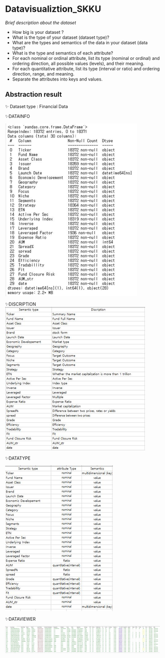 # Datavisualiztion_SKKU

_Brief description about the dataset_

- How big is your dataset ?
- What is the type of your dataset (dataset type)? 
- What are the types and semantics of the data in your dataset (data type)?
- What is the type and semantics of each attribute?
- For each nominal or ordinal attribute, list its type (nominal or ordinal) and ordering direction, all possible values (levels), and their meaning.
- For each quantitative attribute, list its type (interval or ratio) and ordering direction, range, and meaning.
- Separate the attributes into keys and values.


## Abstraction result
✨ Dataset type : Financial Data

✨DATAINFO


![DATAINFO](./datasets/datainfo.JPG)


✨DISCRIPTION
![DATADISCRIPTION](./datasets/Discription.JPG)


✨DATATYPE


![DATATYPE](./datasets/AttributeTypes.JPG)

✨DATAVIEWER


![DATAVIEW](./datasets/dataview.JPG)


